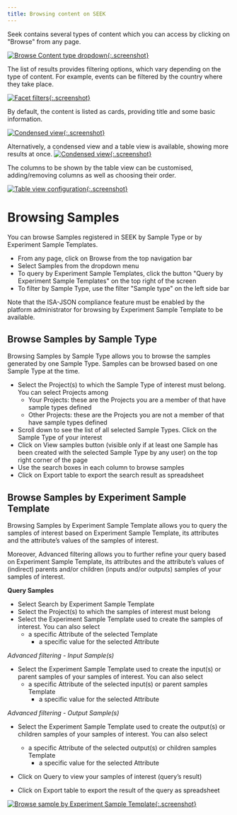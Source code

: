 ```yaml
---
title: Browsing content on SEEK
---
```



Seek contains several types of content which you can access by clicking on "Browse" from any page.

[![Browse Content type dropdown](/images/user-guide/browsing_home.png){:.screenshot}](/images/user-guide/browsing_home.png)

The list of results provides filtering options, which vary depending on the type of content. For example, events can be filtered by the country where they take place.

[![Facet filters](/images/user-guide/browsing_filter_facets_events.png){:.screenshot}](/images/user-guide/browsing_filter_facets_events.png)

By default, the content is listed as cards, providing title and some basic information.

[![Condensed view](/images/user-guide/browsing_default.png){:.screenshot}](/images/user-guide/browsing_default.png)


Alternatively, a condensed view and a table view is available, showing more results at once.
[![Condensed view](/images/user-guide/browsing_condensed.png){:.screenshot}](/images/user-guide/browsing_condensed.png)

The columns to be shown by the table view can be customised, adding/removing columns as well as choosing their order.

[![Table view configuration](/images/user-guide/browsing_table_config.png){:.screenshot}](/images/user-guide/browsing_table_config.png)

# Browsing Samples
You can browse Samples registered in SEEK by Sample Type or by Experiment Sample Templates.
* From any page, click on Browse from the top navigation bar
* Select Samples from the dropdown menu
* To query by Experiment Sample Templates, click the button "Query by Experiment Sample Templates" on the top right of the screen
* To filter by Sample Type, use the filter "Sample type" on the left side bar

<div class="alert alert-info">
Note that the ISA-JSON compliance feature must be enabled by the platform administrator for browsing by Experiment 
Sample Template to be available. 
</div>

## Browse Samples by Sample Type
Browsing Samples by Sample Type allows you to browse the samples generated by one Sample Type. Samples can be browsed based on one Sample Type at the time.
* Select the Project(s) to which the Sample Type of interest must belong. You can select Projects among
  * Your Projects: these are the Projects you are a member of that have sample types defined
  * Other Projects: these are the Projects you are not a member of that have sample types defined
* Scroll down to see the list of all selected Sample Types. Click on the Sample Type of your interest
* Click on View samples button (visible only if at least one Sample has been created with the selected Sample Type by any user) on the top right corner of the page
* Use the search boxes in each column to browse samples
* Click on Export table to export the search result as spreadsheet

## Browse Samples by Experiment Sample Template
Browsing Samples by Experiment Sample Template allows you to query the samples of interest based on Experiment Sample Template, its attributes and the attribute’s values of the samples of interest.

Moreover, Advanced filtering allows you to further refine your query based on Experiment Sample Template, its attributes and the attribute’s values of (indirect) parents and/or children (inputs and/or outputs) samples of your samples of interest.

**Query Samples**
* Select Search by Experiment Sample Template
* Select the Project(s) to which the samples of interest must belong
* Select the Experiment Sample Template used to create the samples of interest. You can also select
  * a specific Attribute of the selected Template
    * a specific value for the selected Attribute

*Advanced filtering - Input Sample(s)*
* Select the Experiment Sample Template used to create the input(s) or parent samples of your samples of interest. You can also select
  * a specific Attribute of the selected input(s) or parent samples Template
    * a specific value for the selected Attribute

*Advanced filtering - Output Sample(s)*
* Select the Experiment Sample Template used to create the output(s) or children samples of your samples of interest. You can also select
  * a specific Attribute of the selected output(s) or children samples Template
    * a specific value for the selected Attribute

* Click on Query to view your samples of interest (query’s result)
* Click on Export table to export the result of the query as spreadsheet

[![Browse sample by Experiment Sample Template](/images/user-guide/isajson-compliance/browse-samples-by-isajson-template.png){:.screenshot}](/images/user-guide/isajson-compliance/browse-samples-by-isajson-template.png)
